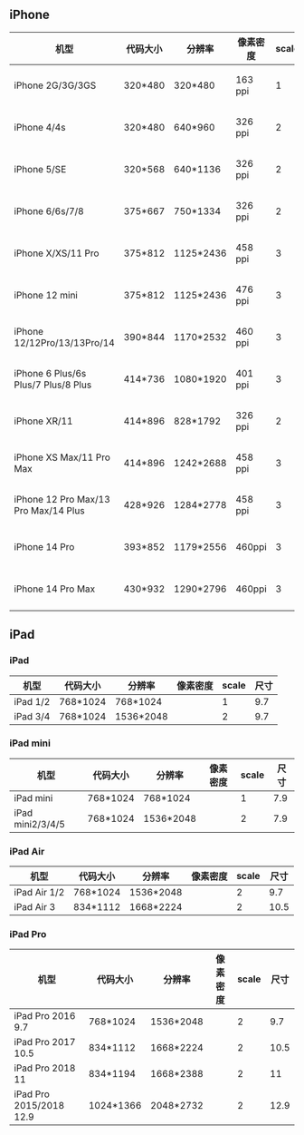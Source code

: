## iPhone

| 机型                                 | 代码大小 | 分辨率    | 像素密度 | scale | 尺寸    |
| ------------------------------------ | -------- | --------- | -------- | ----- | ------- |
| iPhone 2G/3G/3GS                     | 320*480  | 320*480   | 163 ppi  | 1     | 3.5英寸 |
| iPhone 4/4s                          | 320*480  | 640*960   | 326 ppi  | 2     | 3.5英寸 |
| iPhone 5/SE                          | 320*568  | 640*1136  | 326 ppi  | 2     | 4英寸   |
| iPhone 6/6s/7/8                      | 375*667  | 750*1334  | 326 ppi  | 2     | 4.7英寸 |
| iPhone X/XS/11 Pro                   | 375*812  | 1125*2436 | 458 ppi  | 3     | 5.8英寸 |
| iPhone 12 mini                       | 375*812  | 1125*2436 | 476 ppi  | 3     | 5.4英寸 |
| iPhone 12/12Pro/13/13Pro/14          | 390*844  | 1170*2532 | 460 ppi  | 3     | 6.1英寸 |
| iPhone 6 Plus/6s Plus/7 Plus/8 Plus  | 414*736  | 1080*1920 | 401 ppi  | 3     | 5.5英寸 |
| iPhone XR/11                         | 414*896  | 828*1792  | 326 ppi  | 2     | 6.1英寸 |
| iPhone XS Max/11 Pro Max             | 414*896  | 1242*2688 | 458 ppi  | 3     | 6.5英寸 |
| iPhone 12 Pro Max/13 Pro Max/14 Plus | 428*926  | 1284*2778 | 458 ppi  | 3     | 6.7英寸 |
| iPhone 14 Pro                        | 393*852  | 1179*2556 | 460ppi   | 3     | 6.1英寸 |
| iPhone 14 Pro Max                    | 430*932  | 1290*2796 | 460ppi   | 3     | 6.7英寸 |

## iPad

### iPad

| 机型     | 代码大小 | 分辨率    | 像素密度 | scale | 尺寸 |
| -------- | -------- | --------- | -------- | ----- | ---- |
| iPad 1/2 | 768*1024 | 768*1024  |          | 1     | 9.7  |
| iPad 3/4 | 768*1024 | 1536*2048 |          | 2     | 9.7  |

### iPad mini

| 机型             | 代码大小 | 分辨率    | 像素密度 | scale | 尺寸 |
| ---------------- | -------- | --------- | -------- | ----- | ---- |
| iPad mini        | 768*1024 | 768*1024  |          | 1     | 7.9  |
| iPad mini2/3/4/5 | 768*1024 | 1536*2048 |          | 2     | 7.9  |

### iPad Air

| 机型         | 代码大小 | 分辨率    | 像素密度 | scale | 尺寸 |
| ------------ | -------- | --------- | -------- | ----- | ---- |
| iPad Air 1/2 | 768*1024 | 1536*2048 |          | 2     | 9.7  |
| iPad Air 3   | 834*1112 | 1668*2224 |          | 2     | 10.5 |

### iPad Pro

| 机型                    | 代码大小  | 分辨率    | 像素密度 | scale | 尺寸 |
| ----------------------- | --------- | --------- | -------- | ----- | ---- |
| iPad Pro 2016 9.7       | 768*1024  | 1536*2048 |          | 2     | 9.7  |
| iPad Pro 2017 10.5      | 834*1112  | 1668*2224 |          | 2     | 10.5 |
| iPad Pro 2018 11        | 834*1194  | 1668*2388 |          | 2     | 11   |
| iPad Pro 2015/2018 12.9 | 1024*1366 | 2048*2732 |          | 2     | 12.9 |

